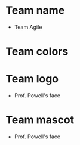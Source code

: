 # Team name
- Team Agile

# Team colors

# Team logo
- Prof. Powell's face

# Team mascot
- Prof. Powell's face